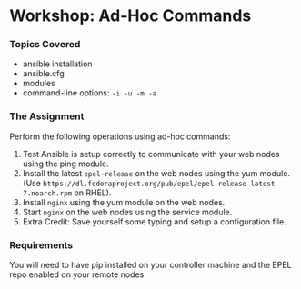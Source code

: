 # Workshop: Ad-Hoc Commands

### Topics Covered

* ansible installation
* ansible.cfg
* modules
* command-line options: ```-i -u -m -a```

### The Assignment

Perform the following operations using ad-hoc commands:

1. Test Ansible is setup correctly to communicate with your web nodes using the ping module.
1. Install the latest `epel-release` on the web nodes using the yum module. (Use `https://dl.fedoraproject.org/pub/epel/epel-release-latest-7.noarch.rpm` on RHEL).
1. Install `nginx` using the yum module on the web nodes.
1. Start `nginx` on the web nodes using the service module.
1. Extra Credit: Save yourself some typing and setup a configuration file.

### Requirements

You will need to have pip installed on your controller machine and the EPEL repo enabled on your remote nodes.
